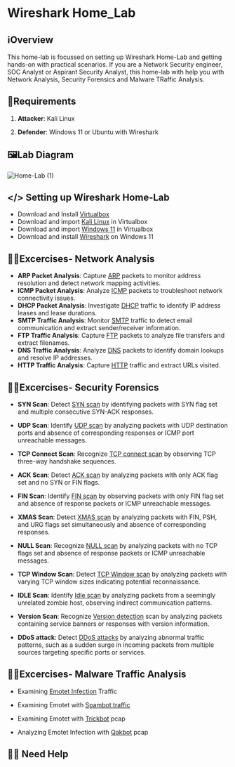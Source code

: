 # Wireshark Home_Lab

## ℹ️Overview

This home-lab is focussed on setting up Wireshark Home-Lab and getting hands-on with practical scenarios. If you are a Network Security engineer, SOC Analyst or Aspirant Security Analyst, this home-lab with help you with Network Analysis, Security Forensics and Malware TRaffic Analysis.

## 🧮Requirements

1. **Attacker**: Kali Linux

2. **Defender**: Windows 11 or Ubuntu with Wireshark

## 🖼️Lab Diagram

![Home-Lab (1)](https://github.com/0xrajneesh/Home-Lab/assets/40385860/97c81520-b7f0-468a-a8d1-67d67d6dccd8)


## </> Setting up Wireshark Home-Lab

- Download and Install [Virtualbox](https://www.virtualbox.org/wiki/Downloads)  
- Download and import [Kali Linux](https://www.kali.org/get-kali/#kali-virtual-machines) in Virtualbox  
- Download and import [Windows 11](https://developer.microsoft.com/en-us/windows/downloads/virtual-machines/) in Virtualbox  
- Download and install [Wireshark](https://www.wireshark.org/download.html) on Windows 11  


## 🧑‍💻Excercises- Network Analysis
-  **ARP Packet Analysis**: Capture [ARP](https://wiki.wireshark.org/uploads/__moin_import__/attachments/SampleCaptures/arp-storm.pcap) packets to monitor address resolution and detect network mapping activities.
-  **ICMP Packet Analysis**: Analyze [ICMP](https://wiki.wireshark.org/uploads/df619289f2986680173b8cd3035ca4ac/220614_ip_flags_google.pcapng) packets to troubleshoot network connectivity issues.  
-  **DHCP Packet Analysis**: Investigate [DHCP](https://wiki.wireshark.org/uploads/__moin_import__/attachments/SampleCaptures/dhcp.pcap) traffic to identify IP address leases and lease durations.  
-  **SMTP Traffic Analysis**: Monitor [SMTP](https://wiki.wireshark.org/uploads/__moin_import__/attachments/SampleCaptures/smtp.pcap) traffic to detect email communication and extract sender/receiver information.  
-  **FTP Traffic Analysis**: Capture [FTP](https://wiki.wireshark.org/uploads/__moin_import__/attachments/SampleCaptures/FTPv6-1.cap) packets to analyze file transfers and extract filenames.  
-  **DNS Traffic Analysis**: Analyze [DNS](https://wiki.wireshark.org/uploads/__moin_import__/attachments/SampleCaptures/dns-remoteshell.pcap) packets to identify domain lookups and resolve IP addresses.    
- **HTTP Traffic Analysis**: Capture [HTTP](https://wiki.wireshark.org/uploads/27707187aeb30df68e70c8fb9d614981/http.cap) traffic and extract URLs visited.  


## 🧑‍💻Excercises- Security Forensics
- **SYN Scan**: Detect [SYN scan](https://wiki.wireshark.org/uploads/__moin_import__/attachments/SampleCaptures/NMap-Captures.zip) by identifying packets with SYN flag set and multiple consecutive SYN-ACK responses.  

-  **UDP Scan**: Identify [UDP scan](https://wiki.wireshark.org/uploads/__moin_import__/attachments/SampleCaptures/NMap-Captures.zip) by analyzing packets with UDP destination ports and absence of corresponding responses or ICMP port unreachable messages.   

- **TCP Connect Scan**: Recognize [TCP connect scan](https://wiki.wireshark.org/uploads/__moin_import__/attachments/SampleCaptures/NMap-Captures.zip) by observing TCP three-way handshake sequences.  

- **ACK Scan**: Detect [ACK scan](https://wiki.wireshark.org/uploads/__moin_import__/attachments/SampleCaptures/NMap-Captures.zip) by analyzing packets with only ACK flag set and no SYN or FIN flags.

- **FIN Scan**: Identify [FIN scan](https://wiki.wireshark.org/uploads/__moin_import__/attachments/SampleCaptures/NMap-Captures.zip) by observing packets with only FIN flag set and absence of response packets or ICMP unreachable messages.  

- **XMAS Scan**: Detect [XMAS scan](https://wiki.wireshark.org/uploads/__moin_import__/attachments/SampleCaptures/NMap-Captures.zip) by analyzing packets with FIN, PSH, and URG flags set simultaneously and absence of corresponding responses.   

- **NULL Scan**: Recognize [NULL scan](https://wiki.wireshark.org/uploads/__moin_import__/attachments/SampleCaptures/NMap-Captures.zip) by analyzing packets with no TCP flags set and absence of response packets or ICMP unreachable messages.  

- **TCP Window Scan**: Detect [TCP Window scan](https://wiki.wireshark.org/uploads/__moin_import__/attachments/SampleCaptures/NMap-Captures.zip) by analyzing packets with varying TCP window sizes indicating potential reconnaissance.  

- **IDLE Scan**: Identify [Idle scan](https://wiki.wireshark.org/uploads/__moin_import__/attachments/SampleCaptures/NMap-Captures.zip) by analyzing packets from a seemingly unrelated zombie host, observing indirect communication patterns.  

- **Version Scan**: Recognize [Version detection](https://wiki.wireshark.org/uploads/__moin_import__/attachments/SampleCaptures/NMap-Captures.zip) scan by analyzing packets containing service banners or responses with version information.  

- **DDoS attack**: Detect [DDoS attacks](https://wiki.wireshark.org/uploads/__moin_import__/attachments/SampleCaptures/NMap-Captures.zip ) by analyzing abnormal traffic patterns, such as a sudden surge in incoming packets from multiple sources targeting specific ports or services.  


## 🧑‍💻Excercises- Malware Traffic Analysis
- Examining [Emotet Infection](https://github.com/pan-unit42/wireshark-tutorial-Emotet-traffic/blob/main/Example-1-2021-01-06-Emotet-infection.pcap.zip) Traffic  

- Examining Emotet with [Spambot traffic](https://github.com/pan-unit42/wireshark-tutorial-Emotet-traffic/blob/main/Example-2-2021-01-05-Emotet-with-spambot-traffic-part-1.pcap.zip)  
- Examining Emotet with [Trickbot](https://github.com/pan-unit42/wireshark-tutorial-Emotet-traffic/blob/main/Example-4-2021-01-05-Emotet-infection-with-Trickbot.pcap.zip) pcap  

- Analyzing Emotet Infection with [Qakbot](https://github.com/pan-unit42/wireshark-tutorial-Emotet-traffic/blob/main/Example-5-2020-08-18-Emotet-infection-with-Qakbot.pcap.zip) pcap


## 💁‍♂️ Need Help


